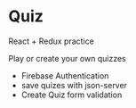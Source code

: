 # Quiz 
React + Redux practice

Play or create your own quizzes

- Firebase Authentication
- save quizes with json-server
- Create Quiz form validation 


